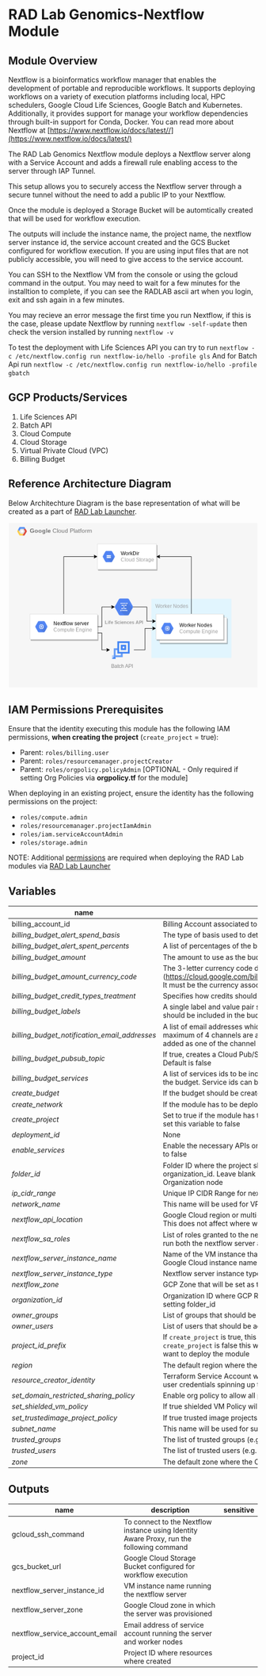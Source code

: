 # RAD Lab Genomics-Nextflow Module

## Module Overview

Nextflow is a bioinformatics workflow manager that enables the development of portable and reproducible workflows. It supports deploying workflows on a variety of execution platforms including local, HPC schedulers, Google Cloud Life Sciences, Google Batch and Kubernetes. Additionally, it provides support for manage your workflow dependencies through built-in support for Conda, Docker. You can read more about Nextflow at [https://www.nextflow.io/docs/latest//](https://www.nextflow.io/docs/latest/)

The RAD Lab Genomics Nextflow module deploys a Nextflow server along with a Service Account and adds a firewall rule enabling access to the server through IAP Tunnel.

This setup allows you to securely access the Nextflow server through a secure tunnel without the need to add a public IP to your Nextflow.

Once the module is deployed a Storage Bucket will be automtically created that will be used for workflow execution.

The outputs will include the instance name, the project name, the nextflow server instance id, the service account created and the GCS Bucket configured for workflow execution. If you are using input files that are not publicly accessible, you will need to give access to the service account.

You can SSH to the Nextflow VM from the console or using the gcloud command in the output. You may need to wait for a few minutes for the installtion to complete, if you can see the RADLAB ascii art when you login, exit and ssh again in a few minutes.

You may recieve an error message the first time you run Nextflow, if this is the case, please update Nextflow by running `nextflow -self-update` then check the version installed by running `nextflow -v`

To test the deployment with Life Sciences API you can try to run
`nextflow -c /etc/nextflow.config run nextflow-io/hello -profile gls`
And for Batch Api run
`nextflow -c /etc/nextflow.config run nextflow-io/hello -profile gbatch`

## GCP Products/Services 

1. Life Sciences API
2. Batch API
3. Cloud Compute
4. Cloud Storage
5. Virtual Private Cloud (VPC)
6. Billing Budget

## Reference Architecture Diagram

Below Architechture Diagram is the base representation of what will be created as a part of [RAD Lab Launcher](../../radlab-launcher/radlab.py).

![](../../docs/images/v10_genomics_nextflow.png)

## IAM Permissions Prerequisites

Ensure that the identity executing this module has the following IAM permissions, **when creating the project** (`create_project` = true): 
- Parent: `roles/billing.user`
- Parent: `roles/resourcemanager.projectCreator`
- Parent: `roles/orgpolicy.policyAdmin` [OPTIONAL - Only required if setting Org Policies via **orgpolicy.tf** for the module]

When deploying in an existing project, ensure the identity has the following permissions on the project:
- `roles/compute.admin`
- `roles/resourcemanager.projectIamAdmin`
- `roles/iam.serviceAccountAdmin`
- `roles/storage.admin`

NOTE: Additional [permissions](./radlab-launcher/README.md#iam-permissions-prerequisites) are required when deploying the RAD Lab modules via [RAD Lab Launcher](./radlab-launcher)

<!-- BEGIN TFDOC -->
## Variables

| name | description | type | required | default |
|---|---|:---: |:---:|:---:|
| billing_account_id | Billing Account associated to the GCP Resources | <code title="">string</code> | ✓ |  |
| *billing_budget_alert_spend_basis* | The type of basis used to determine if spend has passed the threshold | <code title="">string</code> |  | <code title="">CURRENT_SPEND</code> |
| *billing_budget_alert_spent_percents* | A list of percentages of the budget to alert on when threshold is exceeded | <code title="list&#40;number&#41;">list(number)</code> |  | <code title="">[0.5,0.7,1]</code> |
| *billing_budget_amount* | The amount to use as the budget in USD | <code title="">number</code> |  | <code title="">500</code> |
| *billing_budget_amount_currency_code* | The 3-letter currency code defined in ISO 4217 (https://cloud.google.com/billing/docs/resources/currency#list_of_countries_and_regions). It must be the currency associated with the billing account | <code title="">string</code> |  | <code title="">USD</code> |
| *billing_budget_credit_types_treatment* | Specifies how credits should be treated when determining spend for threshold calculations | <code title="">string</code> |  | <code title="">INCLUDE_ALL_CREDITS</code> |
| *billing_budget_labels* | A single label and value pair specifying that usage from only this set of labeled resources should be included in the budget | <code title="map&#40;string&#41;">map(string)</code> |  | <code title="&#123;&#125;&#10;validation &#123;&#10;condition     &#61; length&#40;var.billing_budget_labels&#41; &#60;&#61; 1&#10;error_message &#61; &#34;Only 0 or 1 labels may be supplied for the budget filter.&#34;&#10;&#125;">...</code> |
| *billing_budget_notification_email_addresses* | A list of email addresses which will be recieving billing budget notification alerts. A maximum of 4 channels are allowed as the first element of `trusted_users` is automatically added as one of the channel | <code title="set&#40;string&#41;">set(string)</code> |  | <code title="&#91;&#93;&#10;validation &#123;&#10;condition     &#61; length&#40;var.billing_budget_notification_email_addresses&#41; &#60;&#61; 4&#10;error_message &#61; &#34;Maximum of 4 email addresses are allowed for the budget monitoring channel.&#34;&#10;&#125;">...</code> |
| *billing_budget_pubsub_topic* | If true, creates a Cloud Pub/Sub topic where budget related messages will be published. Default is false | <code title="">bool</code> |  | <code title="">false</code> |
| *billing_budget_services* | A list of services ids to be included in the budget. If omitted, all services will be included in the budget. Service ids can be found at https://cloud.google.com/skus/ | <code title="list&#40;string&#41;">list(string)</code> |  | <code title="">null</code> |
| *create_budget* | If the budget should be created | <code title="">bool</code> |  | <code title="">false</code> |
| *create_network* | If the module has to be deployed in an existing network, set this variable to false | <code title="">bool</code> |  | <code title="">true</code> |
| *create_project* | Set to true if the module has to create a project.  If you want to deploy in an existing project, set this variable to false | <code title="">bool</code> |  | <code title="">true</code> |
| *deployment_id* | None | <code title="">string</code> |  | <code title="">null</code> |
| *enable_services* | Enable the necessary APIs on the project.  When using an existing project, this can be set to false | <code title="">bool</code> |  | <code title="">true</code> |
| *folder_id* | Folder ID where the project should be created. It can be skipped if already setting organization_id. Leave blank if the project should be created directly underneath the Organization node | <code title="">string</code> |  | <code title=""></code> |
| *ip_cidr_range* | Unique IP CIDR Range for nextflow subnet | <code title="">string</code> |  | <code title="">10.142.190.0/24</code> |
| *network_name* | This name will be used for VPC and subnets created | <code title="">string</code> |  | <code title="">nextflow-vpc</code> |
| *nextflow_api_location* | Google Cloud region or multi-region where the Life Sciences API endpoint will be used. This does not affect where worker instances or data will be stored | <code title="">string</code> |  | <code title="">us-central1</code> |
| *nextflow_sa_roles* | List of roles granted to the nextflow service account. This server account will be used to run both the nextflow server and workers as well | <code title="list&#40;any&#41;">list(any)</code> |  | <code title="&#91;&#10;&#34;roles&#47;lifesciences.workflowsRunner&#34;,&#10;&#34;roles&#47;serviceusage.serviceUsageConsumer&#34;,&#10;&#34;roles&#47;storage.objectAdmin&#34;,&#10;&#34;roles&#47;batch.jobsAdmin&#34;,&#10;&#34;roles&#47;batch.agentReporter&#34;,&#10;&#34;roles&#47;batch.serviceAgent&#34;,&#10;&#34;roles&#47;iam.serviceAccountUser&#34;,&#10;&#34;roles&#47;browser&#34;,&#10;&#34;roles&#47;logging.viewer&#34;&#10;&#93;">...</code> |
| *nextflow_server_instance_name* | Name of the VM instance that will be used to deploy nextflow Server, this should be a valid Google Cloud instance name | <code title="">string</code> |  | <code title="">nextflow-server</code> |
| *nextflow_server_instance_type* | Nextflow server instance type | <code title="">string</code> |  | <code title="">e2-standard-4</code> |
| *nextflow_zone* | GCP Zone that will be set as the default runtime in nextflow config file | <code title="">string</code> |  | <code title="">us-central1-a</code> |
| *organization_id* | Organization ID where GCP Resources need to get spin up. It can be skipped if already setting folder_id | <code title="">string</code> |  | <code title=""></code> |
| *owner_groups* | List of groups that should be added as the owner of the created project | <code title="list&#40;string&#41;">list(string)</code> |  | <code title="">[]</code> |
| *owner_users* | List of users that should be added as owner to the created project | <code title="list&#40;string&#41;">list(string)</code> |  | <code title="">[]</code> |
| *project_id_prefix* | If `create_project` is true, this will be the prefix of the Project ID & name created. If `create_project` is false this will be the actual Project ID, of the existing project where you want to deploy the module | <code title="">string</code> |  | <code title="">radlab-genomics-nextflow</code> |
| *region* | The default region where the Compute Instance and VPCs will be deployed | <code title="">string</code> |  | <code title="">us-central1</code> |
| *resource_creator_identity* | Terraform Service Account which will be creating the GCP resources. If not set, it will use user credentials spinning up the module | <code title="">string</code> |  | <code title=""></code> |
| *set_domain_restricted_sharing_policy* | Enable org policy to allow all principals to be added to IAM policies | <code title="">bool</code> |  | <code title="">false</code> |
| *set_shielded_vm_policy* | If true shielded VM Policy will be set to disabled | <code title="">bool</code> |  | <code title="">false</code> |
| *set_trustedimage_project_policy* | If true trusted image projects will be set to allow all | <code title="">bool</code> |  | <code title="">false</code> |
| *subnet_name* | This name will be used for subnet created | <code title="">string</code> |  | <code title="">nextflow-vpc</code> |
| *trusted_groups* | The list of trusted groups (e.g. `myteam@abc.com`) | <code title="set&#40;string&#41;">set(string)</code> |  | <code title="">[]</code> |
| *trusted_users* | The list of trusted users (e.g. `username@abc.com`) | <code title="set&#40;string&#41;">set(string)</code> |  | <code title="">[]</code> |
| *zone* | The default zone where the Compute Instance be deployed | <code title="">string</code> |  | <code title="">us-central1-a</code> |

## Outputs

| name | description | sensitive |
|---|---|:---:|
| gcloud_ssh_command | To connect to the Nextflow instance using Identity Aware Proxy, run the following command |  |
| gcs_bucket_url | Google Cloud Storage Bucket configured for workflow execution |  |
| nextflow_server_instance_id | VM instance name running the nextflow server |  |
| nextflow_server_zone | Google Cloud zone in which the server was provisioned |  |
| nextflow_service_account_email | Email address of service account running the server and worker nodes |  |
| project_id | Project ID where resources where created |  |
<!-- END TFDOC -->